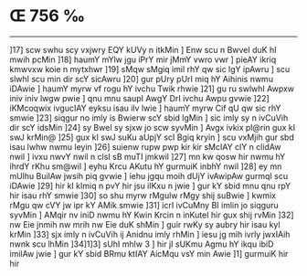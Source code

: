 # Œ 756 ‰
---
]17] scw swhu scy vxjwry EQY kUVy n itkMin ] Enw scu n BwveI duK hI
mwih pcMin ]18] haumY mYlw jgu iPrY mir jMmY vwro vwr ] pieAY ikriq
kmwvxw koie n mytxhwr ]19] sMqw sMgiq imil rhY qw sic lgY ipAwru ]
scu slwhI scu min dir scY sicAwru ]20] gur pUry pUrI miq hY Aihinis
nwmu iDAwie ] haumY myrw vf rogu hY ivchu Twik rhwie ]21] gu ru swlwhI
Awpxw iniv iniv lwgw pwie ] qnu mnu saupI AwgY DrI ivchu Awpu gvwie
]22] iKMcoqwix ivgucIAY eyksu isau ilv lwie ] haumY myrw Cif qU qw sic
rhY smwie ]23] siqgur no imly is Bwierw scY sbid lgMin ] sic imly
sy n ivCuVih dir scY idsMin ]24] sy BweI sy sjxw jo scw syvMin ]
Avgx ivkix pl@rin gux kI swJ krMin@ ]25] gux kI swJ suKu aUpjY scI
Bgiq kryin ] scu vxMjih gur sbd isau lwhw nwmu leyin ]26] suienw
rupw pwp kir kir sMcIAY clY n clidAw nwil ] ivxu nwvY nwil n clsI
sB muTI jmkwil ]27] mn kw qosw hir nwmu hY ihrdY rKhu sm@wil ] eyhu
Krcu AKutu hY gurmuiK inbhY nwil ]28] ey mn mUlhu BuilAw jwsih piq
gvwie ] iehu jgqu moih dUjY ivAwipAw gurmqI scu iDAwie ]29] hir kI
kImiq n pvY hir jsu ilKxu n jwie ] gur kY sbid mnu qnu rpY hir isau
rhY smwie ]30] so shu myrw rMgulw rMgy shij suBwie ] kwmix rMgu qw cVY
jw ipr kY AMik smwie ]31] icrI ivCuMny BI imlin jo siqguru syvMin ]
AMqir nv iniD nwmu hY Kwin Krcin n inKuteI hir gux shij rvMin
]32] nw Eie jnmih nw mrih nw Eie duK shMin ] guir rwKy sy aubry
hir isau kyl krMin ]33] sjx imly n ivCuVih ij Anidnu imly rhMin ]
iesu jg mih ivrly jwxIAih nwnk scu lhMin ]34]1]3] sUhI mhlw 3
] hir jI sUKmu Agmu hY ikqu ibiD imilAw jwie ] gur kY sbid BRmu ktIAY
AicMqu vsY min Awie ]1] gurmuiK hir hir
####
